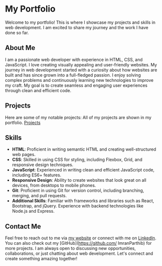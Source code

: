 # My Portfolio

Welcome to my portfolio! This is where I showcase my projects and skills in web development. I am excited to share my journey and the work I have done so far.

## About Me

I am a passionate web developer with experience in HTML, CSS, and JavaScript. I love creating visually appealing and user-friendly websites. My journey in web development started with a curiosity about how websites are built and has since grown into a full-fledged passion. I enjoy solving complex problems and continuously learning new technologies to improve my craft. My goal is to create seamless and engaging user experiences through clean and efficient code.

## Projects

Here are some of my notable projects:
All of my projects are shown in my portfolio.
[Projects](https://imranparthib.me/#projects)

## Skills

- **HTML**: Proficient in writing semantic HTML and creating well-structured web pages.
- **CSS**: Skilled in using CSS for styling, including Flexbox, Grid, and responsive design techniques.
- **JavaScript**: Experienced in writing clean and efficient JavaScript code, including ES6+ features.
- **Responsive Design**: Ability to create websites that look great on all devices, from desktops to mobile phones.
- **Git**: Proficient in using Git for version control, including branching, merging, and pull requests.
- **Additional Skills**: Familiar with frameworks and libraries such as React, Bootstrap, and jQuery. Experience with backend technologies like Node.js and Express.

## Contact Me

Feel free to reach out to me via [my website](https://imranparthib.me/#contact) or connect with me on [LinkedIn](https://www.linkedin.com/in/imranparthib/). You can also check out my [GitHub](https://github.com/ ImranParthib) for more projects. I am always open to discussing new opportunities, collaborations, or just chatting about web development. Let's connect and create something amazing together!
